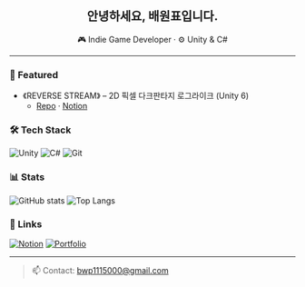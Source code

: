 <!-- 상단 배너나 간단 소개 -->
<h2 align="center">안녕하세요, 배원표입니다.</h2>
<p align="center">
🎮 Indie Game Developer · ⚙️ Unity & C# 
</p>

---

### 🚀 Featured
- 《REVERSE STREAM》 – 2D 픽셀 다크판타지 로그라이크 (Unity 6)
  - <a href="https://github.com/m2ntchoco/REVERSE_STREAM">Repo</a> · <a href="https://bow-ninja-2ba.notion.site/REVERSE_STREAM-1fc025885dc380a48c9fd0ccf7573f88?source=copy_link">Notion</a>

### 🛠 Tech Stack
![Unity](https://img.shields.io/badge/Unity-100000?style=for-the-badge&logo=unity&logoColor=white)
![C#](https://img.shields.io/badge/C%23-239120?style=for-the-badge&logo=c-sharp&logoColor=white)
![Git](https://img.shields.io/badge/Git-F05032?style=for-the-badge&logo=git&logoColor=white)

### 📊 Stats
![GitHub stats](https://github-readme-stats.vercel.app/api?username=YOUR_ID&show_icons=true&theme=radical)
![Top Langs](https://github-readme-stats.vercel.app/api/top-langs/?username=YOUR_ID&layout=compact&theme=radical)

### 🔗 Links
[![Notion](https://img.shields.io/badge/Notion-Workspace-2F3437?logo=notion&logoColor=white)]([https://www.notion.so/26c025885dc38047b38bf954ee684f0e?source=copy_link](https://bow-ninja-2ba.notion.site/26c025885dc38047b38bf954ee684f0e?source=copy_link))
[![Portfolio](https://img.shields.io/badge/Portfolio-Visit-222?logo=vercel&logoColor=white)](https://your-portfolio.site)

---

> 📫 Contact: bwp1115000@gmail.com
